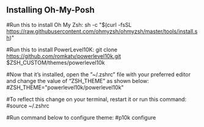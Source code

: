 ## Installing Oh-My-Posh
#Run this to install Oh My Zsh:
sh -c "$(curl -fsSL https://raw.githubusercontent.com/ohmyzsh/ohmyzsh/master/tools/install.sh)"

#Run this to install PowerLevel10K:
git clone https://github.com/romkatv/powerlevel10k.git $ZSH_CUSTOM/themes/powerlevel10k

#Now that it’s installed, open the ”~/.zshrc” file with your preferred editor and change the value of “ZSH_THEME” as shown below:
#ZSH_THEME="powerlevel10k/powerlevel10k"

#To reflect this change on your terminal, restart it or run this command:
#source ~/.zshrc

#Run command below to configure theme:
#p10k configure
